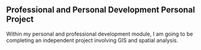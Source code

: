 ## Professional and Personal Development Personal Project

Within my personal and professional development module, I am going to be completing an independent project involving GIS and spatial analysis.
